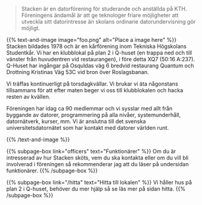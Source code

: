 <!-- 
.. title: Föreningen Stacken
.. slug: club
.. description:
-->

> Stacken är en datorförening för studerande och anställda på KTH. Föreningens ändamål är att ge teknologer friare möjligheter att utveckla sitt datorintresse än skolans ordinarie datorundervisning gör möjligt.

{{% text-and-image image="foo.png" alt="Place a image here" %}}
Stacken bildades 1978 och är en kårförening inom Tekniska Högskolans Studentkår. Vi har en klubblokal på plan 2 i Q-huset (en trappa ned och till vänster från huvudentren vid restaurangen), i före detta XQ7 (50:16 A:237). Q-Huset har ingångar på Osquldas väg 6 bredvid restaurang Quantum och Drottning Kristinas Väg 53C vid bron över Roslagsbanan.

Vi träffas kontinuerligt på torsdagkvällar. Vi brukar vi äta någonstans tillsammans för att efter maten beger vi oss till klubblokalen och hacka resten av kvällen.

Föreningen har idag ca 90 medlemmar och vi sysslar med allt från byggande av datorer, programmering på alla nivåer, systemunderhåll, datornätverk, kurser, mm. Vi är anslutna till det svenska universitetsdatornätet som har kontakt med datorer världen runt.

{{% /text-and-image %}}

{{% subpage-box link="officers" text="Funktionärer" %}}
Om du är intresserad av hur Stacken sköts, vem du ska kontakta eller
om du vill bli involverad i föreningen så rekommenderar jag att du
läser på undersidan funktionärer.
{{% /subpage-box %}}

{{% subpage-box link="/hitta" text="Hitta till lokalen" %}}
Vi håller hus på plan 2 i Q-huset, behöver du mer hjälp så se läs mer
på sidan hitta.
{{% /subpage-box %}}

